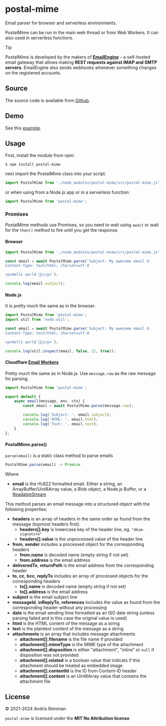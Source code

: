 # postal-mime

Email parser for browser and serverless environments.

PostalMime can be run in the main web thread or from Web Workers. It can also used in serverless functions.

> [!TIP]
> PostalMime is developed by the makers of **[EmailEngine](https://emailengine.app/?utm_source=github&utm_campaign=imapflow&utm_medium=readme-link)** – a self-hosted email gateway that allows making **REST requests against IMAP and SMTP servers**. EmailEngine also sends webhooks whenever something changes on the registered accounts.

## Source

The source code is available from [Github](https://github.com/postalsys/postal-mime).

## Demo

See this [example](https://kreata.ee/postal-mime/example/).

## Usage

First, install the module from npm:

```
$ npm install postal-mime
```

next import the PostalMime class into your script:

```js
import PostalMime from './node_modules/postal-mime/src/postal-mime.js';
```

or when using from a Node.js app or in a serverless function:

```js
import PostalMime from 'postal-mime';
```

### Promises

PostalMime methods use Promises, so you need to wait using `await` or wait for the `then()` method to fire until you get the response.

#### Browser

```js
import PostalMime from './node_modules/postal-mime/src/postal-mime.js';

const email = await PostalMime.parse(`Subject: My awesome email 🤓
Content-Type: text/html; charset=utf-8

<p>Hello world 😵‍💫</p>`);

console.log(email.subject);
```

#### Node.js

It is pretty much the same as in the browser.

```js
import PostalMime from 'postal-mime';
import util from 'node:util';

const email = await PostalMime.parse(`Subject: My awesome email 🤓
Content-Type: text/html; charset=utf-8

<p>Hello world 😵‍💫</p>`);

console.log(util.inspect(email, false, 22, true));
```

#### Cloudflare [Email Workers](https://developers.cloudflare.com/email-routing/email-workers/)

Pretty much the same as in Node.js. Use `message.raw` as the raw message for parsing.

```js
import PostalMime from 'postal-mime';

export default {
    async email(message, env, ctx) {
        const email = await PostalMime.parse(message.raw);

        console.log('Subject: ', email.subject);
        console.log('HTML: ', email.html);
        console.log('Text: ', email.text);
    }
};
```

#### PostalMime.parse()

`parse(email)` is a static class method to parse emails

```js
PostalMime.parse(email) -> Promise
```

Where

-   **email** is the rfc822 formatted email. Either a string, an ArrayBuffer/Uint8Array value, a Blob object, a Node.js Buffer, or a [ReadableStream](https://developer.mozilla.org/en-US/docs/Web/API/ReadableStream)

This method parses an email message into a structured object with the following properties:

-   **headers** is an array of headers in the same order as found from the message (topmost headers first).
    -   **headers[].key** is lowercase key of the header line, eg. `"dkim-signature"`
    -   **headers[].value** is the unprocessed value of the header line
-   **from**, **sender** includes a processed object for the corresponding headers
    -   **from.name** is decoded name (empty string if not set)
    -   **from.address** is the email address
-   **deliveredTo**, **returnPath** is the email address from the corresponding header
-   **to**, **cc**, **bcc**, **replyTo** includes an array of processed objects for the corresponding headers
    -   **to[].name** is decoded name (empty string if not set)
    -   **to[].address** is the email address
-   **subject** is the email subject line
-   **messageId**, **inReplyTo**, **references** includes the value as found from the corresponding header without any processing
-   **date** is the email sending time formatted as an ISO date string (unless parsing failed and in this case the original value is used)
-   **html** is the HTML content of the message as a string
-   **text** is the plaintext content of the message as a string
-   **attachments** is an array that includes message attachments
    -   **attachment[].filename** is the file name if provided
    -   **attachment[].mimeType** is the MIME type of the attachment
    -   **attachment[].disposition** is either "attachment", "inline" or `null` if disposition was not provided
    -   **attachment[].related** is a boolean value that indicats if this attachment should be treated as embedded image
    -   **attachment[].contentId** is the ID from Content-ID header
    -   **attachment[].content** is an Uint8Array value that contains the attachment file

## License

&copy; 2021-2024 Andris Reinman

`postal-mime` is licensed under the **MIT No Attribution license**
